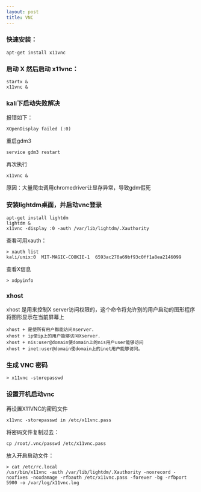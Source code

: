 ```yaml
---
layout: post
title: VNC
---
```


### 快速安装：

	apt-get install x11vnc

### 启动 X 然后启动 x11vnc：

	startx &
	x11vnc &


### kali下启动失败解决

报错如下：

	XOpenDisplay failed (:0)

重启gdm3

	service gdm3 restart

再次执行

	x11vnc &

原因：大量爬虫调用chromedriver让显存异常，导致gdm假死


### 安装lightdm桌面，并启动vnc登录

	apt-get install lightdm
	lightdm &
	x11vnc -display :0 -auth /var/lib/lightdm/.Xauthority 

查看可用xauth：

	> xauth list
	kali/unix:0  MIT-MAGIC-COOKIE-1  6593ac270a69bf93c0ff1a8ea2146099

查看X信息

	> xdpyinfo

### xhost

xhost 是用来控制X server访问权限的，这个命令将允许别的用户启动的图形程序将图形显示在当前屏幕上

	xhost + 是使所有用户都能访问Xserver.
	xhost + ip使ip上的用户能够访问Xserver.
	xhost + nis:user@domain使domain上的nis用户user能够访问
	xhost + inet:user@domain使domain上的inet用户能够访问。 

### 生成 VNC 密码

	> x11vnc -storepasswd

### 设置开机启动vnc

再设置X11VNC的密码文件

	x11vnc -storepasswd in /etc/x11vnc.pass

将密码文件复制过去：

	cp /root/.vnc/passwd /etc/x11vnc.pass

放入开启启动文件：

	> cat /etc/rc.local
	/usr/bin/x11vnc -auth /var/lib/lightdm/.Xauthority -noxrecord -noxfixes -noxdamage -rfbauth /etc/x11vnc.pass -forever -bg -rfbport 5900 -o /var/log/x11vnc.log
